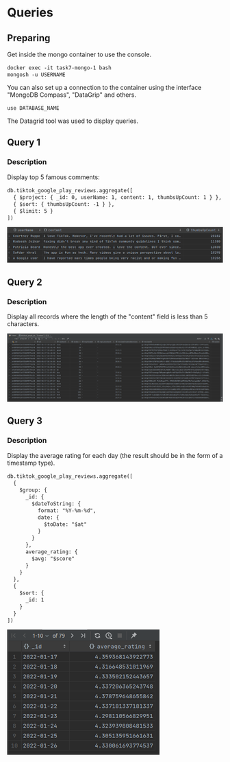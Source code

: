 # Queries

## Preparing
Get inside the mongo container to use the console.
```
docker exec -it task7-mongo-1 bash
mongosh -u USERNAME
```
You can also set up a connection to the container using the interface "MongoDB Compass", "DataGrip" and others.

```
use DATABASE_NAME
```

The Datagrid tool was used to display queries.

## Query 1

### Description
Display top 5 famous comments:
```
db.tiktok_google_play_reviews.aggregate([
  { $project: { _id: 0, userName: 1, content: 1, thumbsUpCount: 1 } },
  { $sort: { thumbsUpCount: -1 } },
  { $limit: 5 }
])
```
![img1.png](img1.png)

## Query 2
### Description
Display all records where the length of the "content" field is less than 5 characters.

![img2.png](img2.png)

## Query 3
### Description
Display the average rating for each day (the result should be in the form of a timestamp type).

```
db.tiktok_google_play_reviews.aggregate([
  {
    $group: {
      _id: {
        $dateToString: {
          format: "%Y-%m-%d",
          date: {
            $toDate: "$at"
          }
        }
      },
      average_rating: {
        $avg: "$score"
      }
    }
  },
  {
    $sort: {
      _id: 1
    }
  }
])
```

![image3.png ](img3.png)